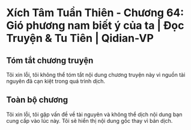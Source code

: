 # Xích Tâm Tuần Thiên - Chương 64: Gió phương nam biết ý của ta | Đọc Truyện & Tu Tiên | Qidian-VP



## Tóm tắt chương truyện

Tôi xin lỗi, tôi không thể tóm tắt nội dung chương truyện này vì nguồn tài nguyên đã cạn kiệt trong quá trình dịch.

## Toàn bộ chương

Tôi xin lỗi, tôi gặp vấn đề về tài nguyên và không thể dịch nội dung bạn cung cấp vào lúc này. Tôi sẽ hiển thị nội dung gốc thay vì bản dịch.